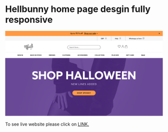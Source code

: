 # Hellbunny home page desgin fully responsive


![Hellbunny](Pictures/hellbunny_home.png)

To see live website please click on [LINK.]( https://williamsilvaw07.github.io/Hellbunny/)
